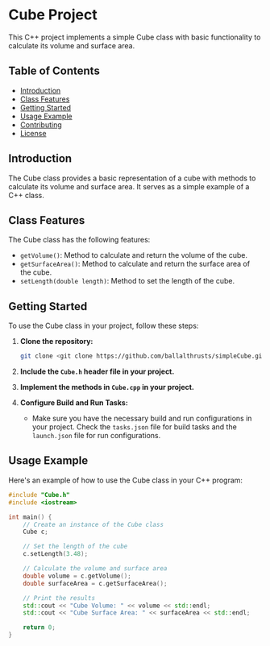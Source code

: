 # Cube Project

This C++ project implements a simple Cube class with basic functionality to calculate its volume and surface area.

## Table of Contents

- [Introduction](#introduction)
- [Class Features](#class-features)
- [Getting Started](#getting-started)
- [Usage Example](#usage-example)
- [Contributing](#contributing)
- [License](#license)

## Introduction

The Cube class provides a basic representation of a cube with methods to calculate its volume and surface area. It serves as a simple example of a C++ class.

## Class Features

The Cube class has the following features:

- `getVolume()`: Method to calculate and return the volume of the cube.
- `getSurfaceArea()`: Method to calculate and return the surface area of the cube.
- `setLength(double length)`: Method to set the length of the cube.

## Getting Started

To use the Cube class in your project, follow these steps:

1. **Clone the repository:**

    ```bash
    git clone <git clone https://github.com/ballalthrusts/simpleCube.git>
    ```

2. **Include the `Cube.h` header file in your project.**

3. **Implement the methods in `Cube.cpp` in your project.**

4. **Configure Build and Run Tasks:**
   - Make sure you have the necessary build and run configurations in your project. Check the `tasks.json` file for build tasks and the `launch.json` file for run configurations.

## Usage Example

Here's an example of how to use the Cube class in your C++ program:

```cpp
#include "Cube.h"
#include <iostream>

int main() {
    // Create an instance of the Cube class
    Cube c;

    // Set the length of the cube
    c.setLength(3.48);

    // Calculate the volume and surface area
    double volume = c.getVolume();
    double surfaceArea = c.getSurfaceArea();

    // Print the results
    std::cout << "Cube Volume: " << volume << std::endl;
    std::cout << "Cube Surface Area: " << surfaceArea << std::endl;

    return 0;
}

